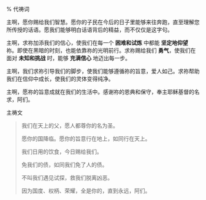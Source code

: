 % 代祷词

主啊，愿你赐给我们智慧。愿你的子民在今后的日子里能够来往奔跑，直至理解您所传授的话语。愿我们能够明白话语背后的精益，而不仅仅是这字句。

主啊，求祢加添我们的信心，使我们在每一个 __困难和试炼__ 中都能 __坚定地仰望__ 祢。即使在黑暗的时刻，也能依靠祢的光明前行。求祢赐给我们 __勇气__，使我们在面对 __未知和挑战__ 时，能够 __充满信心__ 地迈出每一步。

主啊，我们求祢引导我们的脚步，使我们能够遵循祢的旨意，爱人如己。求祢帮助我们在信仰中成长，使我们的灵体变得纯净。

主啊，愿祢的旨意成就在我们的生活中。感谢祢的恩典和保守，奉主耶稣基督的名求，阿们。

主祷文

> 我们在天上的父，愿人都尊你的名为圣。
>
> 愿你的国降临。愿你的旨意行在地上，如同行在天上。
>
> 我们日用的饮食，今日赐给我们。
>
> 免我们的债，如同我们免了人的债。
>
> 不叫我们遇见试探，救我们脱离凶恶。
>
> 因为国度、权柄、荣耀，全是你的，直到永远，阿们。
